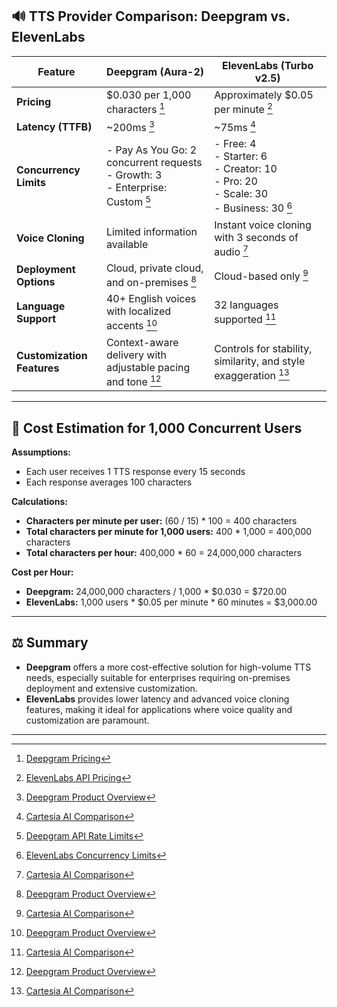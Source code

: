 ## 🔊 TTS Provider Comparison: Deepgram vs. ElevenLabs

| Feature                   | **Deepgram (Aura-2)**                                                                 | **ElevenLabs (Turbo v2.5)**                                                                 |
|---------------------------|---------------------------------------------------------------------------------------|---------------------------------------------------------------------------------------------|
| **Pricing**               | $0.030 per 1,000 characters [^1]                                                     | Approximately $0.05 per minute [^2]                                                         |
| **Latency (TTFB)**        | ~200ms [^3]                                                                          | ~75ms [^4]                                                                                  |
| **Concurrency Limits**    | - Pay As You Go: 2 concurrent requests<br>- Growth: 3<br>- Enterprise: Custom [^5]   | - Free: 4<br>- Starter: 6<br>- Creator: 10<br>- Pro: 20<br>- Scale: 30<br>- Business: 30 [^6]|
| **Voice Cloning**         | Limited information available                                                        | Instant voice cloning with 3 seconds of audio [^7]                                          |
| **Deployment Options**    | Cloud, private cloud, and on-premises [^8]                                           | Cloud-based only [^9]                                                                       |
| **Language Support**      | 40+ English voices with localized accents [^10]                                      | 32 languages supported [^11]                                                                |
| **Customization Features**| Context-aware delivery with adjustable pacing and tone [^12]                         | Controls for stability, similarity, and style exaggeration [^13]                            |

---

## 🧮 Cost Estimation for 1,000 Concurrent Users

**Assumptions:**
- Each user receives 1 TTS response every 15 seconds
- Each response averages 100 characters

**Calculations:**
- **Characters per minute per user:** (60 / 15) * 100 = 400 characters
- **Total characters per minute for 1,000 users:** 400 * 1,000 = 400,000 characters
- **Total characters per hour:** 400,000 * 60 = 24,000,000 characters

**Cost per Hour:**
- **Deepgram:** 24,000,000 characters / 1,000 * $0.030 = $720.00
- **ElevenLabs:** 1,000 users * $0.05 per minute * 60 minutes = $3,000.00

---

## ⚖️ Summary

- **Deepgram** offers a more cost-effective solution for high-volume TTS needs, especially suitable for enterprises requiring on-premises deployment and extensive customization.
- **ElevenLabs** provides lower latency and advanced voice cloning features, making it ideal for applications where voice quality and customization are paramount.

---

[^1]: [Deepgram Pricing](https://deepgram.com/pricing)
[^2]: [ElevenLabs API Pricing](https://elevenlabs.io/pricing/api)
[^3]: [Deepgram Product Overview](https://deepgram.com/product/text-to-speech)
[^4]: [Cartesia AI Comparison](https://cartesia.ai/vs/elevenlabs-vs-smallest)
[^5]: [Deepgram API Rate Limits](https://developers.deepgram.com/docs/working-with-concurrency-rate-limits)
[^6]: [ElevenLabs Concurrency Limits](https://help.elevenlabs.io/hc/en-us/articles/14312733311761-How-many-requests-can-I-make-and-can-I-increase-it)
[^7]: [Cartesia AI Comparison](https://cartesia.ai/vs/elevenlabs-vs-smallest)
[^8]: [Deepgram Product Overview](https://deepgram.com/product/text-to-speech)
[^9]: [Cartesia AI Comparison](https://cartesia.ai/vs/elevenlabs-vs-smallest)
[^10]: [Deepgram Product Overview](https://deepgram.com/product/text-to-speech)
[^11]: [Cartesia AI Comparison](https://cartesia.ai/vs/elevenlabs-vs-smallest)
[^12]: [Deepgram Product Overview](https://deepgram.com/product/text-to-speech)
[^13]: [Cartesia AI Comparison](https://cartesia.ai/vs/elevenlabs-vs-smallest)
